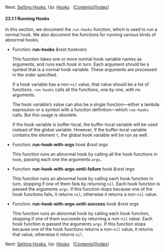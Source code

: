 <!-- This is the GNU Emacs Lisp Reference Manual
corresponding to Emacs version 27.2.

Copyright (C) 1990-1996, 1998-2021 Free Software Foundation,
Inc.

Permission is granted to copy, distribute and/or modify this document
under the terms of the GNU Free Documentation License, Version 1.3 or
any later version published by the Free Software Foundation; with the
Invariant Sections being "GNU General Public License," with the
Front-Cover Texts being "A GNU Manual," and with the Back-Cover
Texts as in (a) below.  A copy of the license is included in the
section entitled "GNU Free Documentation License."

(a) The FSF's Back-Cover Text is: "You have the freedom to copy and
modify this GNU manual.  Buying copies from the FSF supports it in
developing GNU and promoting software freedom." -->

<!-- Created by GNU Texinfo 6.7, http://www.gnu.org/software/texinfo/ -->

Next: [Setting Hooks](Setting-Hooks.html), Up: [Hooks](Hooks.html)   \[[Contents](index.html#SEC_Contents "Table of contents")]\[[Index](Index.html "Index")]

#### 23.1.1 Running Hooks

In this section, we document the `run-hooks` function, which is used to run a normal hook. We also document the functions for running various kinds of abnormal hooks.

*   Function: **run-hooks** *\&rest hookvars*

    This function takes one or more normal hook variable names as arguments, and runs each hook in turn. Each argument should be a symbol that is a normal hook variable. These arguments are processed in the order specified.

    If a hook variable has a non-`nil` value, that value should be a list of functions. `run-hooks` calls all the functions, one by one, with no arguments.

    The hook variable’s value can also be a single function—either a lambda expression or a symbol with a function definition—which `run-hooks` calls. But this usage is obsolete.

    If the hook variable is buffer-local, the buffer-local variable will be used instead of the global variable. However, if the buffer-local variable contains the element `t`, the global hook variable will be run as well.

<!---->

*   Function: **run-hook-with-args** *hook \&rest args*

    This function runs an abnormal hook by calling all the hook functions in `hook`, passing each one the arguments `args`.

<!---->

*   Function: **run-hook-with-args-until-failure** *hook \&rest args*

    This function runs an abnormal hook by calling each hook function in turn, stopping if one of them fails by returning `nil`. Each hook function is passed the arguments `args`. If this function stops because one of the hook functions fails, it returns `nil`; otherwise it returns a non-`nil` value.

<!---->

*   Function: **run-hook-with-args-until-success** *hook \&rest args*

    This function runs an abnormal hook by calling each hook function, stopping if one of them succeeds by returning a non-`nil` value. Each hook function is passed the arguments `args`. If this function stops because one of the hook functions returns a non-`nil` value, it returns that value; otherwise it returns `nil`.

Next: [Setting Hooks](Setting-Hooks.html), Up: [Hooks](Hooks.html)   \[[Contents](index.html#SEC_Contents "Table of contents")]\[[Index](Index.html "Index")]
